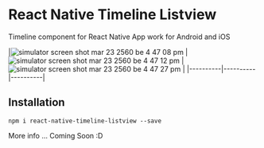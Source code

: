 # React Native Timeline Listview
Timeline component for React Native App work for Android and iOS



|![simulator screen shot mar 23 2560 be 4 47 08 pm](https://cloud.githubusercontent.com/assets/21040043/24242008/190fa2f8-0fe9-11e7-87b6-bffe2252dffb.png)
|![simulator screen shot mar 23 2560 be 4 47 12 pm](https://cloud.githubusercontent.com/assets/21040043/24242012/1b6c45c4-0fe9-11e7-8703-c2042988cabc.png)
|![simulator screen shot mar 23 2560 be 4 47 27 pm](https://cloud.githubusercontent.com/assets/21040043/24242021/211c7bb0-0fe9-11e7-8c6d-061edf0a4d5d.png)
|
|----------|----------|----------|

## Installation
```
npm i react-native-timeline-listview --save
```

More info ... Coming Soon :D
